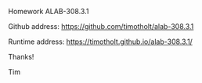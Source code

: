Homework ALAB-308.3.1

Github address: https://github.com/timotholt/alab-308.3.1

Runtime address: https://timotholt.github.io/alab-308.3.1/

Thanks!

Tim
